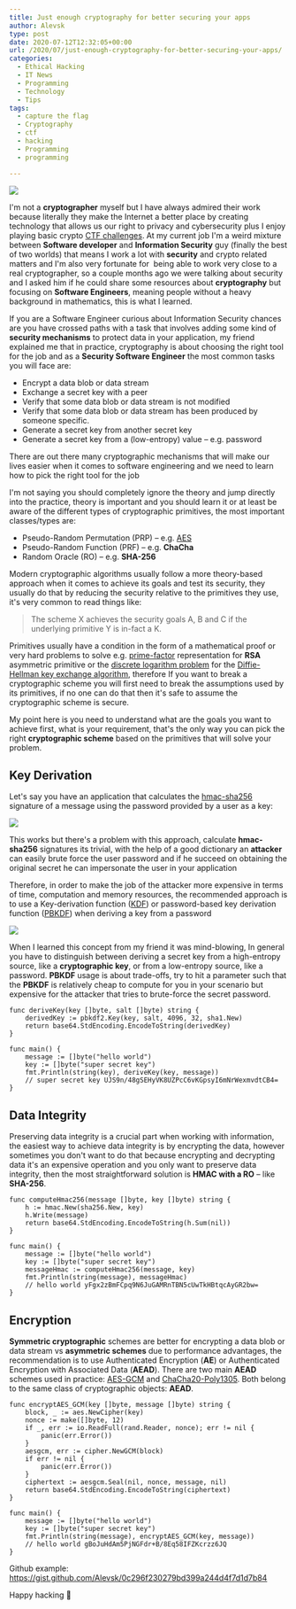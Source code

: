 ```yaml
---
title: Just enough cryptography for better securing your apps
author: Alevsk
type: post
date: 2020-07-12T12:32:05+00:00
url: /2020/07/just-enough-cryptography-for-better-securing-your-apps/
categories:
  - Ethical Hacking
  - IT News
  - Programming
  - Technology
  - Tips
tags:
  - capture the flag
  - Cryptography
  - ctf
  - hacking
  - Programming
  - programming

---
```

![](/images/71gdZuZQFZL._AC_SL1500_-532x800.jpg) 

I'm not a **cryptographer** myself but I have always admired their work because literally they make the Internet a better place by creating technology that allows us our right to privacy and cybersecurity plus I enjoy playing basic crypto [CTF challenges][1]. At my current job I'm a weird mixture between **Software developer** and **Information Security** guy (finally the best of two worlds) that means I work a lot with **security** and crypto related matters and I'm also very fortunate for  being able to work very close to a real cryptographer, so a couple months ago we were talking about security and I asked him if he could share some resources about **cryptography** but focusing on **Software Engineers**, meaning people without a heavy background in mathematics, this is what I learned.

If you are a Software Engineer curious about Information Security chances are you have crossed paths with a task that involves adding some kind of **security mechanisms** to protect data in your application, my friend explained me that in practice, cryptography is about choosing the right tool for the job and as a **Security Software Engineer** the most common tasks you will face are:

  * Encrypt a data blob or data stream
  * Exchange a secret key with a peer
  * Verify that some data blob or data stream is not modified
  * Verify that some data blob or data stream has been produced by someone specific.
  * Generate a secret key from another secret key
  * Generate a secret key from a (low-entropy) value – e.g. password

There are out there many cryptographic mechanisms that will make our lives easier when it comes to software engineering and we need to learn how to pick the right tool for the job

I'm not saying you should completely ignore the theory and jump directly into the practice, theory is important and you should learn it or at least be aware of the different types of cryptographic primitives, the most important classes/types are:

  * Pseudo-Random Permutation (PRP) – e.g. [AES](https://en.wikipedia.org/wiki/Advanced_Encryption_Standard)
  * Pseudo-Random Function (PRF) – e.g. **ChaCha**
  * Random Oracle (RO) – e.g. **SHA-256**

Modern cryptographic algorithms usually follow a more theory-based approach when it comes to achieve its goals and test its security, they usually do that by reducing the security relative to the primitives they use, it's very common to read things like: 


> The scheme X achieves the security goals A, B and C if the underlying primitive Y is in-fact a K.
  


Primitives usually have a condition in the form of a mathematical proof or very hard problems to solve e.g. [prime-factor](https://www.coursera.org/lecture/asymmetric-crypto/prime-factorization-problem-ITnwE) representation for **RSA** asymmetric primitive or the [discrete logarithm problem](https://en.wikipedia.org/wiki/Discrete_logarithm) for the [Diffie-Hellman key exchange algorithm](https://en.wikipedia.org/wiki/Diffie%E2%80%93Hellman_key_exchange), therefore If you want to break a cryptographic scheme you will first need to break the assumptions used by its primitives, if no one can do that then it's safe to assume the cryptographic scheme is secure.

My point here is you need to understand what are the goals you want to achieve first, what is your requirement, that's the only way you can pick the right **cryptographic scheme** based on the primitives that will solve your problem.

## Key Derivation

Let's say you have an application that calculates the [hmac-sha256](https://en.wikipedia.org/wiki/HMAC) signature of a message using the password provided by a user as a key:

![](/images/hmac_password_wrong.png) 

This works but there's a problem with this approach, calculate **hmac-sha256** signatures its trivial, with the help of a good dictionary an **attacker** can easily brute force the user password and if he succeed on obtaining the original secret he can impersonate the user in your application


Therefore, in order to make the job of the attacker more expensive in terms of time, computation and memory resources, the recommended approach is to use a Key-derivation function ([KDF](https://en.wikipedia.org/wiki/Key_derivation_function)) or password-based key derivation function ([PBKDF](https://en.wikipedia.org/wiki/PBKDF2)) when deriving a key from a password 

![](/images/hmac_derivedkey_good.png)

When I learned this concept from my friend it was mind-blowing, In general you have to distinguish between deriving a secret key from a high-entropy source, like a **cryptographic key**, or from a low-entropy source, like a password. **PBKDF** usage is about trade-offs, try to hit a parameter such that the **PBKDF** is relatively cheap to compute for you in your scenario but expensive for the attacker that tries to brute-force the secret password.

```GDScript
func deriveKey(key []byte, salt []byte) string {
	derivedKey := pbkdf2.Key(key, salt, 4096, 32, sha1.New)
	return base64.StdEncoding.EncodeToString(derivedKey)
}

func main() {
	message := []byte("hello world")
	key := []byte("super secret key")
	fmt.Println(string(key), deriveKey(key, message))
	// super secret key UJS9n/48gSEHyVK8UZPcC6vKGpsyI6mNrWexmvdtCB4=
}
```

## Data Integrity

Preserving data integrity is a crucial part when working with information, the easiest way to achieve data integrity is by encrypting the data, however sometimes you don't want to do that because encrypting and decrypting data it's an expensive operation and you only want to preserve data integrity, then the most straightforward solution is **HMAC with a RO** – like **SHA-256**.

```GDScript
func computeHmac256(message []byte, key []byte) string {
	h := hmac.New(sha256.New, key)
	h.Write(message)
	return base64.StdEncoding.EncodeToString(h.Sum(nil))
}

func main() {
	message := []byte("hello world")
	key := []byte("super secret key")
	messageHmac := computeHmac256(message, key)
	fmt.Println(string(message), messageHmac)
	// hello world yFgx2zBmFCpq9N6JuGAMRnTBN5cUwTkHBtqcAyGR2bw=
}
```

## Encryption

**Symmetric cryptographic** schemes are better for encrypting a data blob or data stream vs **asymmetric schemes** due to performance advantages, the recommendation is to use Authenticated Encryption (**AE**) or Authenticated Encryption with Associated Data (**AEAD**). There are two main **AEAD** schemes used in practice: [AES-GCM](https://en.wikipedia.org/wiki/Advanced_Encryption_Standard) and [ChaCha20-Poly1305](https://en.wikipedia.org/wiki/Poly1305). Both belong to the same class of cryptographic objects: **AEAD**.

```GDScript
func encryptAES_GCM(key []byte, message []byte) string {
	block, _ := aes.NewCipher(key)
	nonce := make([]byte, 12)
	if _, err := io.ReadFull(rand.Reader, nonce); err != nil {
		panic(err.Error())
	}
	aesgcm, err := cipher.NewGCM(block)
	if err != nil {
		panic(err.Error())
	}
	ciphertext := aesgcm.Seal(nil, nonce, message, nil)
	return base64.StdEncoding.EncodeToString(ciphertext)
}

func main() {
	message := []byte("hello world")
	key := []byte("super secret key")
	fmt.Println(string(message), encryptAES_GCM(key, message))
	// hello world gBoJuHdAm5PjNGFdr+B/8Eq58IFZKcrzz6JQ
}
```

Github example: https://gist.github.com/Alevsk/0c296f230279bd399a244d4f7d1d7b84

Happy hacking 🙂

 [1]: https://www.alevsk.com/?s=ctf